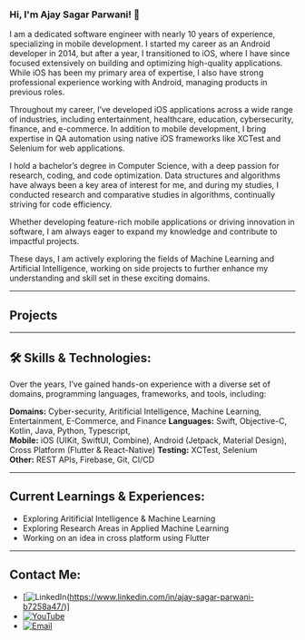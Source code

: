 ### Hi, I'm Ajay Sagar Parwani! 👋

I am a dedicated software engineer with nearly 10 years of experience, specializing in mobile development. I started my career as an Android developer in 2014, but after a year, I transitioned to iOS, where I have since focused extensively on building and optimizing high-quality applications. While iOS has been my primary area of expertise, I also have strong professional experience working with Android, managing products in previous roles.

Throughout my career, I’ve developed iOS applications across a wide range of industries, including entertainment, healthcare, education, cybersecurity, finance, and e-commerce. In addition to mobile development, I bring expertise in QA automation using native iOS frameworks like XCTest and Selenium for web applications.

I hold a bachelor’s degree in Computer Science, with a deep passion for research, coding, and code optimization. Data structures and algorithms have always been a key area of interest for me, and during my studies, I conducted research and comparative studies in algorithms, continually striving for code efficiency.

Whether developing feature-rich mobile applications or driving innovation in software, I am always eager to expand my knowledge and contribute to impactful projects.

These days, I am actively exploring the fields of Machine Learning and Artificial Intelligence, working on side projects to further enhance my understanding and skill set in these exciting domains.

---

## Projects

<!--
## Notable Projects:

1. **[Reinforcement Learning](https://github.com/AdnanZahid/ReinforcementLearning)**
   - *Description*: A simple reinforcement learning project implemented in Swift.
   - *Technologies*: Swift, Machine Learning

2. **[Snake Game](https://github.com/AdnanZahid/SnakeGame)**
   - *Description*: A neural network-based snake game developed in Python.
   - *Technologies*: Python, Neural Networks

3. **[Neural Networks-based Chess Engine](https://github.com/AdnanZahid/Chess_Neural_Networks)**
   - *Description*: A Python implementation of a chess engine utilizing probability-based tree search and neural networks.
   - *Technologies*: Python, Neural Networks, Artificial Intelligence

4. **[Smart Home Automation](https://github.com/AdnanZahid/smart-home-automation)**
   - *Description*: A project focused on automating various aspects of a smart home using IoT.
   - *Technologies*: Internet of Things (IoT), Home Automation
-->
---

## 🛠️ Skills & Technologies:

Over the years, I’ve gained hands-on experience with a diverse set of domains, programming languages, frameworks, and tools, including:

**Domains:** Cyber-security, Aritificial Intelligence, Machine Learning, Entertainment, E-Commerce, and Finance
**Languages:** Swift, Objective-C, Kotlin, Java, Python, Typescript,   
**Mobile:** iOS (UIKit, SwiftUI, Combine), Android (Jetpack, Material Design), Cross Platform (Flutter & React-Native) 
**Testing:** XCTest, Selenium  
**Other:** REST APIs, Firebase, Git, CI/CD  

---

## Current Learnings & Experiences:
- Exploring Aritificial Intelligence & Machine Learning
- Exploring Research Areas in Applied Machine Learning
- Working on an idea in cross platform using Flutter

---

## Contact Me:
- [![LinkedIn](https://img.shields.io/badge/LinkedIn-blue?styl=flat&logo=linkedin)(https://www.linkedin.com/in/ajay-sagar-parwani-b7258a47/)]
- [![YouTube](https://img.shields.io/badge/YouTube-red?style=flat&logo=youtube&logoColor=white)](https://www.youtube.com/@code_bitsAndBytes)
- [![Email](https://img.shields.io/badge/Email-D14836?style=flat&logo=gmail&logoColor=white)](mailto:ajay.sagar92@gmail.com)
<!--
**se-ajsagar/se-ajsagar** is a ✨ _special_ ✨ repository because its `README.md` (this file) appears on your GitHub profile.

Here are some ideas to get you started:

- 🔭 I’m currently working on ...
- 🌱 I’m currently learning ...
- 👯 I’m looking to collaborate on ...
- 🤔 I’m looking for help with ...
- 💬 Ask me about ...
- 📫 How to reach me: ...
- 😄 Pronouns: ...
- ⚡ Fun fact: ...
-->
